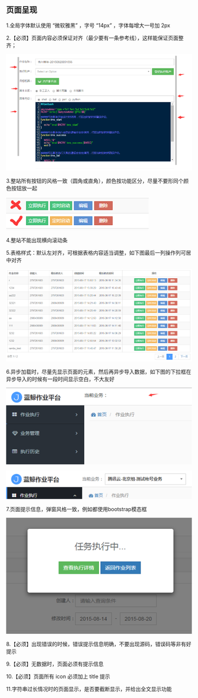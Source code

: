 ## 页面呈现

1.全局字体默认使用 “微软雅黑” ，字号 “14px” ，字体每增大一号加 2px

2.【必须】页面内容必须保证对齐（最少要有一条参考线），这样能保证页面整齐；

![](./assets/1.png)

3.整站所有按钮的风格一致（圆角或直角），颜色按功能区分，尽量不要形同个颜色按钮放一起

![](./assets/2.png)

4.整站不能出现横向滚动条

5.表格样式：默认左对齐，可根据表格内容适当调整，如下图最后一列操作列可居中对齐

![](./assets/3.png)  

6.异步加载时，尽量先显示页面的元素，然后再异步导入数据，如下图的下拉框在异步导入的时候有一段时间显示空白，不大友好

![](./assets/4.png)

![](./assets/5.png)

7.页面提示信息，弹窗风格一致，例如都使用bootstrap模态框

![](./assets/6.png) 

8.【必须】出现错误的时候，错误提示信息明确，不要出现源码，错误码等非有好提示

9.【必须】无数据时，页面必须有提示信息

10.【必须】页面所有 icon 必须加上 title 提示

11.字符串过长情况时的页面显示，是否要截断显示，并给出全文显示功能
